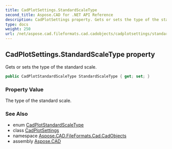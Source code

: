 ```yaml
---
title: CadPlotSettings.StandardScaleType
second_title: Aspose.CAD for .NET API Reference
description: CadPlotSettings property. Gets or sets the type of the standard scale
type: docs
weight: 250
url: /net/aspose.cad.fileformats.cad.cadobjects/cadplotsettings/standardscaletype/
---
```

## CadPlotSettings.StandardScaleType property

Gets or sets the type of the standard scale.

```csharp
public CadPlotStandardScaleType StandardScaleType { get; set; }
```

### Property Value

The type of the standard scale.

### See Also

* enum [CadPlotStandardScaleType](../../../aspose.cad.fileformats.cad.cadconsts/cadplotstandardscaletype/)
* class [CadPlotSettings](../)
* namespace [Aspose.CAD.FileFormats.Cad.CadObjects](../../cadplotsettings/)
* assembly [Aspose.CAD](../../../)


